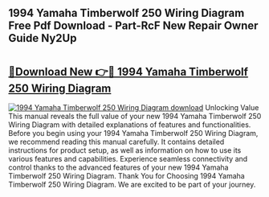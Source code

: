 ## 1994 Yamaha Timberwolf 250 Wiring Diagram Free Pdf Download - Part-RcF New Repair Owner Guide Ny2Up

# <h2><a href="http://dfjus5.blite.top/?on=1994+Yamaha+Timberwolf+250+Wiring+Diagram">🔗Download New 👉🔴 1994 Yamaha Timberwolf 250 Wiring Diagram</a></h2>

[![1994 Yamaha Timberwolf 250 Wiring Diagram download](https://i.imgur.com/lujVjoI.png)](http://dfjus5.blite.top/?on=1994+Yamaha+Timberwolf+250+Wiring+Diagram)
Unlocking Value This manual reveals the full value of your new 1994 Yamaha Timberwolf 250 Wiring Diagram with detailed explanations of features and functionalities. Before you begin using your 1994 Yamaha Timberwolf 250 Wiring Diagram, we recommend reading this manual carefully. It contains detailed instructions for product setup, as well as information on how to use its various features and capabilities. Experience seamless connectivity and control thanks to the advanced features of your new 1994 Yamaha Timberwolf 250 Wiring Diagram. Thank You for Choosing 1994 Yamaha Timberwolf 250 Wiring Diagram. We are excited to be part of your journey.
